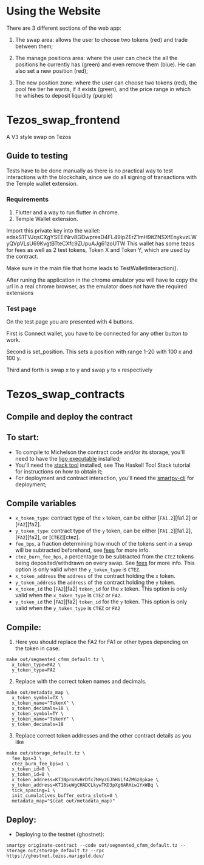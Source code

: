 # Using the Website
There are 3 different sections of the web app:
1. The swap area: allows the user to choose two tokens (red) and trade between them;

2. The manage positions area: where the user can check the all the positions he currently has (green) and even remove them (blue). He can also set a new position (red);
3. The new position zone: where the user can choose two tokens (red), the pool fee tier he wants, if it exists (green), and the price range in which he whishes to deposit liquidity (purple)

 
# Tezos_swap_frontend

A V3 style swap on Tezos

## Guide to testing

Tests have to be done manually as there is no practical way to test interactions with the blockchain, since we do all signing of transactions with the Temple wallet extension.

### Requirements
1. Flutter and a way to run flutter in chrome.
2. Temple Wallet extension.

Import this private key into the wallet: edskS1TVJqsCXgYSEEiNrv8GDwpresD4FL49ipZErZ1mH9itZNSXfEnykvzLWyQVpVLsU69KvgtBTteCXfc9ZUpuAJg61zoUTW
This wallet has some tezos for fees as well as 2 test tokens, Token X and Token Y, which are used by the contract.

Make sure in the main file that home leads to TestWalletInteraction().

After runing the application in the chrome emulator you will have to copy the url in a real chrome browser, as the emulator does not have the required extensions


### Test page

On the test page you are presented with 4 buttons.

First is Connect wallet, you have to be connected for any other button to work.

Second is set_position. This sets a position with range 1-20 with 100 x and 100 y.

Third and forth is swap x to y and swap y to x respectively

# Tezos_swap_contracts

## Compile and deploy the contract
## To start:
- To compile to Michelson the contract code and/or its storage, you'll need to have the [ligo executable](https://ligolang.org/docs/intro/installation/?lang=jsligo) installed;
- You'll need the [stack tool](https://docs.haskellstack.org/en/stable/) installed, see The Haskell Tool Stack tutorial for instructions on how to obtain it;
- For deployment and contract interaction, you'll need the [smartpy-cli](https://smartpy.io/docs/cli/) for deployment;

## Compile variables

- `x_token_type`: contract type of the `x` token, can be either [`FA1.2`][fa1.2] or [`FA2`][fa2].
- `y_token_type`: contract type of the `y` token, can be either [`FA1.2`][fa1.2], [`FA2`][fa2], or [`CTEZ`][ctez].
- `fee_bps`, a fraction determining how much of the tokens sent in a swap will
  be subtracted beforehand, see [fees](#fees) for more info.
- `ctez_burn_fee_bps`, a percentage to be subtracted from the `CTEZ` tokens being
  deposited/withdrawn on every swap.
  See [fees](#fees) for more info.
  This option is only valid when the `y_token_type` is `CTEZ`.
- `x_token_address` the `address` of the contract holding the `x` token.
- `y_token_address` the `address` of the contract holding the `y` token.
- `x_token_id` the [`FA2`][fa2] `token_id` for the `x` token.
  This option is only valid when the `x_token_type` is `CTEZ` or `FA2`.
- `y_token_id` the [`FA2`][fa2] `token_id` for the `y` token.
  This option is only valid when the `y_token_type` is `CTEZ` or `FA2`
## Compile:
1. Here you should replace the FA2 for FA1 or other types depending on the token in case:
```
make out/segmented_cfmm_default.tz \
  x_token_type=FA2 \
  y_token_type=FA2
```
2. Replace with the correct token names and decimals.
```
make out/metadata_map \
  x_token_symbol=TX \
  x_token_name="TokenX" \
  x_token_decimals=18 \
  y_token_symbol=TY \
  y_token_name="TokenY" \
  y_token_decimals=18
```
3. Replace correct token addresses and the other contract details as you like
```
make out/storage_default.tz \
  fee_bps=3 \
  ctez_burn_fee_bps=3 \
  x_token_id=0 \
  y_token_id=0 \
  x_token_address=KT1NproXvHrDfc7NHyzGJhHVLf4ZMGz8pkae \
  y_token_address=KT18suWgCHADCLkywTKD3pXg6ARHiw1YxWBq \
  tick_spacing=1 \
  init_cumulatives_buffer_extra_slots=0 \
  metadata_map="$(cat out/metadata_map)"
```
## Deploy:
- Deploying to the testnet (ghostnet):
```
smartpy originate-contract --code out/segmented_cfmm_default.tz --storage out/storage_default.tz --rpc https://ghostnet.tezos.marigold.dev/
```
